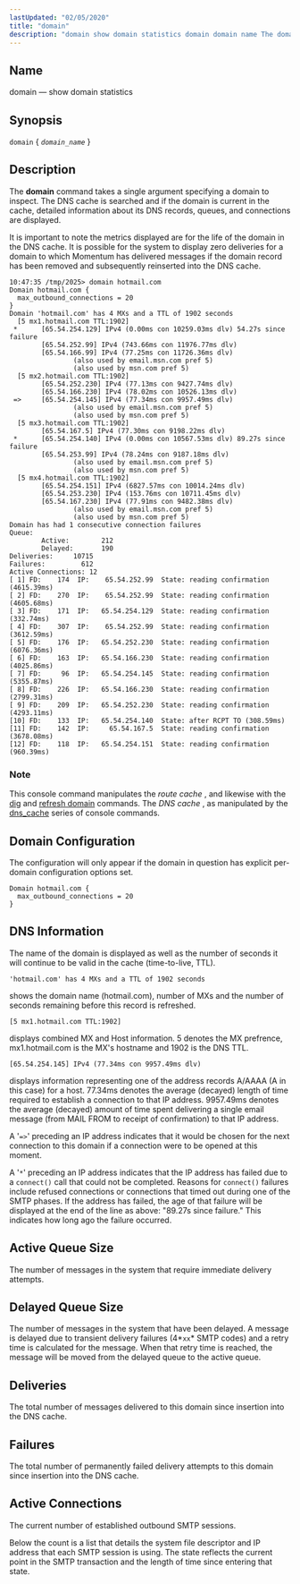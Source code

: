 ```yaml
---
lastUpdated: "02/05/2020"
title: "domain"
description: "domain show domain statistics domain domain name The domain command takes a single argument specifying a domain to inspect The DNS cache is searched and if the domain is current in the cache detailed information about its DNS records queues and connections are displayed It is important to note the..."
---
```


<a name="console_commands.domain"></a> 
## Name

domain — show domain statistics

## Synopsis

`domain` { *`domain_name`* }

<a name="idp9243264"></a> 
## Description

The **domain** command takes a single argument specifying a domain to inspect. The DNS cache is searched and if the domain is current in the cache, detailed information about its DNS records, queues, and connections are displayed.

It is important to note the metrics displayed are for the life of the domain in the DNS cache. It is possible for the system to display zero deliveries for a domain to which Momentum has delivered messages if the domain record has been removed and subsequently reinserted into the DNS cache.

```
10:47:35 /tmp/2025> domain hotmail.com
Domain hotmail.com {
  max_outbound_connections = 20
}
Domain 'hotmail.com' has 4 MXs and a TTL of 1902 seconds
  [5 mx1.hotmail.com TTL:1902]
 *      [65.54.254.129] IPv4 (0.00ms con 10259.03ms dlv) 54.27s since failure
        [65.54.252.99] IPv4 (743.66ms con 11976.77ms dlv)
        [65.54.166.99] IPv4 (77.25ms con 11726.36ms dlv)
                (also used by email.msn.com pref 5)
                (also used by msn.com pref 5)
  [5 mx2.hotmail.com TTL:1902]
        [65.54.252.230] IPv4 (77.13ms con 9427.74ms dlv)
        [65.54.166.230] IPv4 (78.02ms con 10526.13ms dlv)
 =>     [65.54.254.145] IPv4 (77.34ms con 9957.49ms dlv)
                (also used by email.msn.com pref 5)
                (also used by msn.com pref 5)
  [5 mx3.hotmail.com TTL:1902]
        [65.54.167.5] IPv4 (77.30ms con 9198.22ms dlv)
 *      [65.54.254.140] IPv4 (0.00ms con 10567.53ms dlv) 89.27s since failure
        [65.54.253.99] IPv4 (78.24ms con 9187.18ms dlv)
                (also used by email.msn.com pref 5)
                (also used by msn.com pref 5)
  [5 mx4.hotmail.com TTL:1902]
        [65.54.254.151] IPv4 (6827.57ms con 10014.24ms dlv)
        [65.54.253.230] IPv4 (153.76ms con 10711.45ms dlv)
        [65.54.167.230] IPv4 (77.91ms con 9482.38ms dlv)
                (also used by email.msn.com pref 5)
                (also used by msn.com pref 5)
Domain has had 1 consecutive connection failures
Queue:
        Active:        212
        Delayed:       190
Deliveries:     10715
Failures:         612
Active Connections: 12
[ 1] FD:    174  IP:    65.54.252.99  State: reading confirmation (4615.39ms)
[ 2] FD:    270  IP:    65.54.252.99  State: reading confirmation (4605.68ms)
[ 3] FD:    171  IP:   65.54.254.129  State: reading confirmation (332.74ms)
[ 4] FD:    307  IP:    65.54.252.99  State: reading confirmation (3612.59ms)
[ 5] FD:    176  IP:   65.54.252.230  State: reading confirmation (6076.36ms)
[ 6] FD:    163  IP:   65.54.166.230  State: reading confirmation (4025.86ms)
[ 7] FD:     96  IP:   65.54.254.145  State: reading confirmation (5355.87ms)
[ 8] FD:    226  IP:   65.54.166.230  State: reading confirmation (2799.31ms)
[ 9] FD:    209  IP:   65.54.252.230  State: reading confirmation (4293.11ms)
[10] FD:    133  IP:   65.54.254.140  State: after RCPT TO (308.59ms)
[11] FD:    142  IP:     65.54.167.5  State: reading confirmation (3678.08ms)
[12] FD:    118  IP:   65.54.254.151  State: reading confirmation (960.39ms)
```

### Note

This console command manipulates the *route cache* , and likewise with the [dig](/momentum/4/console-commands/dig) and [refresh domain](/momentum/4/console-commands/refresh-domain) commands. The *DNS cache* , as manipulated by the [dns_cache](/momentum/4/console-commands/dns-cache) series of console commands.

## <a name="idp13123840"></a> Domain Configuration

The configuration will only appear if the domain in question has explicit per-domain configuration options set.

```
Domain hotmail.com {
  max_outbound_connections = 20
}
```

## <a name="idp13125328"></a> DNS Information

The name of the domain is displayed as well as the number of seconds it will continue to be valid in the cache (time-to-live, TTL).

`'hotmail.com' has 4 MXs and a TTL of 1902 seconds`

shows the domain name (hotmail.com), number of MXs and the number of seconds remaining before this record is refreshed.

`[5 mx1.hotmail.com TTL:1902]`

displays combined MX and Host information. 5 denotes the MX prefrence, mx1.hotmail.com is the MX's hostname and 1902 is the DNS TTL.

`[65.54.254.145] IPv4 (77.34ms con 9957.49ms dlv)`

displays information representing one of the address records A/AAAA (A in this case) for a host. 77.34ms denotes the average (decayed) length of time required to establish a connection to that IP address. 9957.49ms denotes the average (decayed) amount of time spent delivering a single email message (from MAIL FROM to receipt of confirmation) to that IP address.

A '`=>`' preceding an IP address indicates that it would be chosen for the next connection to this domain if a connection were to be opened at this moment.

A '`*`' preceding an IP address indicates that the IP address has failed due to a `connect()` call that could not be completed. Reasons for `connect()` failures include refused connections or connections that timed out during one of the SMTP phases. If the address has failed, the age of that failure will be displayed at the end of the line as above: "89.27s since failure." This indicates how long ago the failure occurred.

## <a name="idp13132848"></a> Active Queue Size

The number of messages in the system that require immediate delivery attempts.

## <a name="idp13133824"></a> Delayed Queue Size

The number of messages in the system that have been delayed. A message is delayed due to transient delivery failures (4*`xx`* SMTP codes) and a retry time is calculated for the message. When that retry time is reached, the message will be moved from the delayed queue to the active queue.

## <a name="idp13135456"></a> Deliveries

The total number of messages delivered to this domain since insertion into the DNS cache.

## <a name="idp13136448"></a> Failures

The total number of permanently failed delivery attempts to this domain since insertion into the DNS cache.

## <a name="idp13137456"></a> Active Connections

The current number of established outbound SMTP sessions.

Below the count is a list that details the system file descriptor and IP address that each SMTP session is using. The state reflects the current point in the SMTP transaction and the length of time since entering that state.